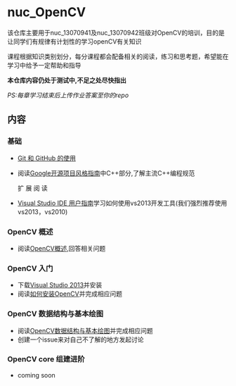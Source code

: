 # nuc_OpenCV 

该仓库主要用于nuc_13070941及nuc_13070942班级对OpenCV的培训，目的是让同学们有规律有计划性的学习openCV有关知识

课程根据知识类别划分，每分课程都会配备相关的阅读，练习和思考题，希望能在学习中给予一定帮助和指导

**本仓库内容仍处于测试中,不足之处尽快指出**

*PS:每章学习结束后上传作业答案至你的repo*

## 内容

### 基础

 - [Git 和 GitHub 的使用](Basic/git-and-github.md)
 - 阅读[Google开源项目风格指南](http://zh-google-styleguide.readthedocs.org/en/latest/contents/)中C++部分,了解主流C++编程规范
 
 	扩 展 阅 读
 
 - [Visual Studio IDE 用户指南](https://msdn.microsoft.com/zh-cn/library/dn762121.aspx)学习如何使用vs2013开发工具(我们强烈推荐使用vs2013，vs2010)
 
### OpenCV 概述

 - 阅读[OpenCV概述](OverView/opencv_overview.md),回答相关问题
 
### OpenCV 入门

- 下载[Visual Studio 2013](http://msdn.itellyou.cn/)并安装
- 阅读[如何安装OpenCV](Begin/begin.md)并完成相应问题

### OpenCV 数据结构与基本绘图

- 阅读[OpenCV数据结构与基本绘图](OpenCVLean/data_structure.md)并完成相应问题
- 创建一个issue来对自己不了解的地方发起讨论

### OpenCV core 组建进阶

- coming soon


